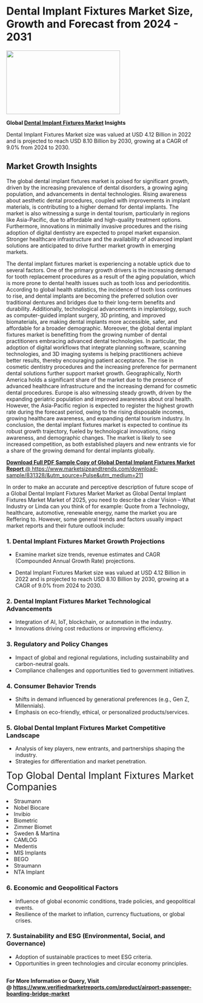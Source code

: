 <H1>Dental Implant Fixtures Market Size, Growth and Forecast from 2024 - 2031</H1><img class="aligncenter size-medium wp-image-584254" src="https://thirdeyenews.in/wp-content/uploads/2024/09/Global-Market-Research-300x168.jpeg" alt="" width="300" height="168" /><p><strong>Global&nbsp;<a href="https://www.marketsizeandtrends.com/download-sample/831328/&amp;utm_source=Pulse&amp;utm_medium=211">Dental Implant Fixtures Market</a> Insights</strong></p><p>Dental Implant Fixtures Market size was valued at USD 4.12 Billion in 2022 and is projected to reach USD 8.10 Billion by 2030, growing at a CAGR of 9.0% from 2024 to 2030.</p><p><h2>Market Growth Insights</h2> <p>The global dental implant fixtures market is poised for significant growth, driven by the increasing prevalence of dental disorders, a growing aging population, and advancements in dental technologies. Rising awareness about aesthetic dental procedures, coupled with improvements in implant materials, is contributing to a higher demand for dental implants. The market is also witnessing a surge in dental tourism, particularly in regions like Asia-Pacific, due to affordable and high-quality treatment options. Furthermore, innovations in minimally invasive procedures and the rising adoption of digital dentistry are expected to propel market expansion. Stronger healthcare infrastructure and the availability of advanced implant solutions are anticipated to drive further market growth in emerging markets.</p> <p><a href="#"></a></p> <p>The dental implant fixtures market is experiencing a notable uptick due to several factors. One of the primary growth drivers is the increasing demand for tooth replacement procedures as a result of the aging population, which is more prone to dental health issues such as tooth loss and periodontitis. According to global health statistics, the incidence of tooth loss continues to rise, and dental implants are becoming the preferred solution over traditional dentures and bridges due to their long-term benefits and durability. Additionally, technological advancements in implantology, such as computer-guided implant surgery, 3D printing, and improved biomaterials, are making dental implants more accessible, safer, and affordable for a broader demographic. Moreover, the global dental implant fixtures market is benefitting from the growing number of dental practitioners embracing advanced dental technologies. In particular, the adoption of digital workflows that integrate planning software, scanning technologies, and 3D imaging systems is helping practitioners achieve better results, thereby encouraging patient acceptance. The rise in cosmetic dentistry procedures and the increasing preference for permanent dental solutions further support market growth. Geographically, North America holds a significant share of the market due to the presence of advanced healthcare infrastructure and the increasing demand for cosmetic dental procedures. Europe is also witnessing steady growth, driven by the expanding geriatric population and improved awareness about oral health. However, the Asia-Pacific region is expected to register the highest growth rate during the forecast period, owing to the rising disposable incomes, growing healthcare awareness, and expanding dental tourism industry. In conclusion, the dental implant fixtures market is expected to continue its robust growth trajectory, fueled by technological innovations, rising awareness, and demographic changes. The market is likely to see increased competition, as both established players and new entrants vie for a share of the growing demand for dental implants globally.</p> <p><a href="#"></p><p><span class=""><strong>Download Full PDF Sample Copy of Global Dental Implant Fixtures Market Report</strong> @ <a href="https://www.marketsizeandtrends.com/download-sample/831328/&amp;utm_source=Pulse&amp;utm_medium=211" target="_blank">https://www.marketsizeandtrends.com/download-sample/831328/&amp;utm_source=Pulse&amp;utm_medium=211</a></span></p><p>In order to make an accurate and perceptive description of future scope of a Global&nbsp;Dental Implant Fixtures Market Market as Global&nbsp;Dental Implant Fixtures Market Market of 2025, you need to describe a clear Vision &ndash; What Industry or Linda can you think of for example: Quote from a Technology, healthcare, automotive, renewable energy, name the market you are Reffering to. However, some general trends and factors usually impact market reports and their future outlook include:</p><h3>1.&nbsp;<strong>Dental Implant Fixtures Market Growth Projections</strong></h3><ul><li>Examine market size trends, revenue estimates and CAGR (Compounded Annual Growth Rate) projections.</li><li><p>Dental Implant Fixtures Market size was valued at USD 4.12 Billion in 2022 and is projected to reach USD 8.10 Billion by 2030, growing at a CAGR of 9.0% from 2024 to 2030.</p></li></ul><h3>2.&nbsp;<strong>Dental Implant Fixtures Market Technological Advancements</strong></h3><ul><li>Integration of AI, IoT, blockchain, or automation in the industry.</li><li>Innovations driving cost reductions or improving efficiency.</li></ul><h3>3.&nbsp;<strong>Regulatory and Policy Changes</strong></h3><ul><li>Impact of global and regional regulations, including sustainability and carbon-neutral goals.</li><li>Compliance challenges and opportunities tied to government initiatives.</li></ul><h3>4.&nbsp;<strong>Consumer Behavior Trends</strong></h3><ul><li>Shifts in demand influenced by generational preferences (e.g., Gen Z, Millennials).</li><li>Emphasis on eco-friendly, ethical, or personalized products/services.</li></ul><h3>5.&nbsp;<strong>Global Dental Implant Fixtures Market Competitive Landscape</strong></h3><ul><li>Analysis of key players, new entrants, and partnerships shaping the industry.</li><li>Strategies for differentiation and market penetration.</li></ul><p data-pm-slice="1 1 []"><span style="color: inherit; font-family: inherit; font-size: 25px;">Top Global Dental Implant Fixtures Market Companies</span></p><div class="" data-test-id=""><p><li>Straumann</li><li> Nobel Biocare</li><li> Invibio</li><li> Biometric</li><li> Zimmer Biomet</li><li> Sweden & Martina</li><li> CAMLOG</li><li> Medentis</li><li> MIS Implants</li><li> BEGO</li><li> Straumann</li><li> NTA Implant</li></p></div><h3>6.&nbsp;<strong>Economic and Geopolitical Factors</strong></h3><ul><li>Influence of global economic conditions, trade policies, and geopolitical events.</li><li>Resilience of the market to inflation, currency fluctuations, or global crises.</li></ul><h3>7.&nbsp;<strong>Sustainability and ESG (Environmental, Social, and Governance)</strong></h3><ul><li>Adoption of sustainable practices to meet ESG criteria.</li><li>Opportunities in green technologies and circular economy principles.</li></ul><h2><strong style="font-size: 14px;">For More Information or Query, Visit @&nbsp;</strong><a style="background-color: #ffffff; font-size: 14px;" href="https://www.marketsizeandtrends.com/report/dental-implant-fixtures-market/" target="_blank">https://www.verifiedmarketreports.com/product/airport-passenger-boarding-bridge-market</a></h2>
